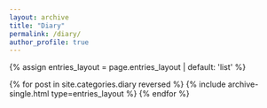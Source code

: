 ```yaml
---
layout: archive
title: "Diary"
permalink: /diary/
author_profile: true
---
```


{% assign entries_layout = page.entries_layout | default: 'list' %}
<div class="entries-{{ entries_layout }}">
  {% for post in site.categories.diary reversed %}
    {% include archive-single.html type=entries_layout %}
  {% endfor %}
</div>
